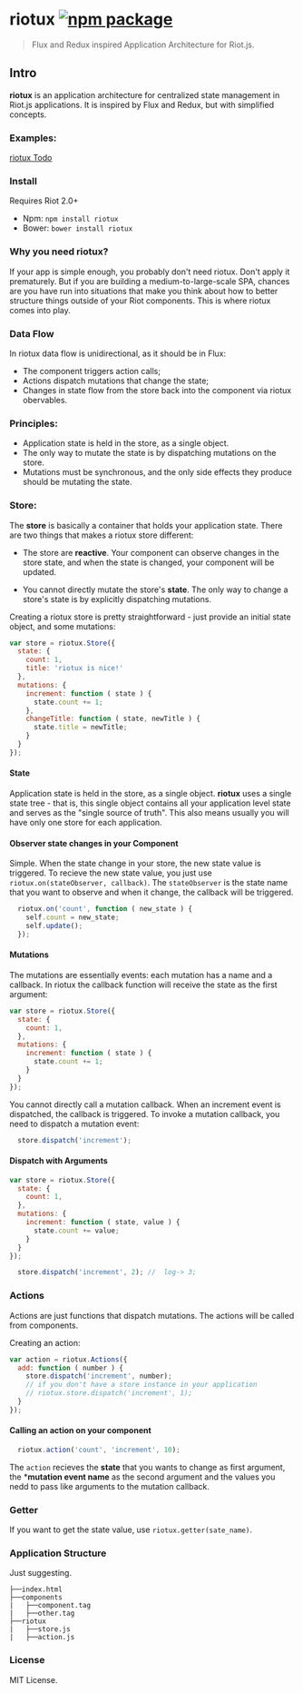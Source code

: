 # riotux  [![npm package](https://img.shields.io/badge/npm-1.0.3-blue.svg)](https://www.npmjs.com/package/riotux)
> Flux and Redux inspired Application Architecture for Riot.js.

## Intro 
**riotux** is an application architecture for centralized state management in Riot.js applications. It is inspired by Flux and Redux, but with simplified concepts.

### Examples:
<a href="http://luisvinicius167.github.io/riotux-todo/"> riotux Todo </a><br>

### Install
Requires Riot 2.0+

* Npm: ``` npm install riotux ```
* Bower: ``` bower install riotux ```

### Why you need riotux?
If your app is simple enough, you probably don't need riotux. Don't apply it prematurely. But if you are building a medium-to-large-scale SPA, chances are you have run into situations that make you think about how to better structure things outside of your Riot components. This is where riotux comes into play.

### Data Flow
In riotux data flow is unidirectional, as it should be in Flux:

* The component triggers action calls;
* Actions dispatch mutations that change the state;
* Changes in state flow from the store back into the component via riotux obervables.

### Principles:
* Application state is held in the store, as a single object. 
* The only way to mutate the state is by dispatching mutations on the store.
* Mutations must be synchronous, and the only side effects they produce should be mutating the state.

### Store: 
The **store** is basically a container that holds your application state. There are two things that makes a riotux store different:

 * The store are **reactive**. Your component can observe changes in the store state, and when the state is changed, your component will be updated.
 
 * You cannot directly mutate the store's **state**. The only way to change a store's state is by explicitly dispatching mutations.

Creating a riotux store is pretty straightforward - just provide an initial state object, and some mutations:

```javascript
var store = riotux.Store({
  state: {
    count: 1,
    title: 'riotux is nice!'
  },
  mutations: {  
    increment: function ( state ) {
      state.count += 1; 
    },
    changeTitle: function ( state, newTitle ) {
      state.title = newTitle;
    }
  }
});
```

#### State
Application state is held in the store, as a single object. **riotux** uses a single state tree - that is, this single object contains all your application level state and serves as the "single source of truth". This also means usually you will have only one store for each application.

#### Observer state changes in your Component
Simple. When the state change in your store, the new state value is triggered. To recieve the new state value, you just use ```riotux.on(stateObserver, callback)```. The ```stateObserver``` is the state name that you want to observe and when it change, the callback will be triggered.

```javascript
  riotux.on('count', function ( new_state ) {
    self.count = new_state;
    self.update();
  });
```

#### Mutations
The mutations are essentially events: each mutation has a name and a callback. In riotux the callback function will receive the state as the first argument:

```javascript
var store = riotux.Store({
  state: {
    count: 1,
  },
  mutations: {  
    increment: function ( state ) {
      state.count += 1;
    }
  }
});
```

You cannot directly call a mutation callback. When an increment event is dispatched, the callback is triggered. To invoke a mutation callback, you need to dispatch a mutation event:

```javascript
  store.dispatch('increment');
```

#### Dispatch with Arguments

```javascript
var store = riotux.Store({
  state: {
    count: 1,
  },
  mutations: {  
    increment: function ( state, value ) {
      state.count += value;
    }
  }
});
```

```javascript
  store.dispatch('increment', 2); //  log-> 3;
```
### Actions
Actions are just functions that dispatch mutations. The actions will be called from components.

Creating an action:

```javascript
var action = riotux.Actions({
  add: function ( number ) {
    store.dispatch('increment', number);
    // if you don't have a store instance in your application
    // riotux.store.dispatch('increment', 1);
  }
}); 
```
#### Calling an action on your component

```javascript
  riotux.action('count', 'increment', 10);
```

The ```action``` recieves the **state** that you wants to change as first argument, the ***mutation event name** as the second argument and the values you nedd to pass like arguments to the mutation callback.

### Getter
If you want to get the state value, use ```riotux.getter(sate_name)```.

### Application Structure
Just suggesting.

```project
├──index.html
├──components
|   ├──component.tag
|   ├──other.tag
├──riotux
|   ├──store.js
|   ├──action.js
```

### License
MIT License.
